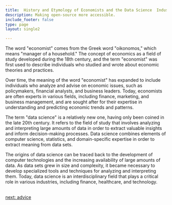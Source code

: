```yaml
---
title:  History and Etymology of Economists and the Data Science  Industry
description: Making open-source more accessible.
include_footer: false
type: page
layout: single2

---
```


<p>
The word "economist" comes from the Greek word "oikonomos," which means "manager of a household." The concept of economics as a field of study developed during the 18th century, and the term "economist" was first used to describe individuals who studied and wrote about economic theories and practices.

Over time, the meaning of the word "economist" has expanded to include individuals who analyze and advise on economic issues, such as policymakers, financial analysts, and business leaders. Today, economists are often experts in various fields, including finance, marketing, and business management, and are sought after for their expertise in understanding and predicting economic trends and patterns.

The term "data science" is a relatively new one, having only been coined in the late 20th century. It refers to the field of study that involves analyzing and interpreting large amounts of data in order to extract valuable insights and inform decision-making processes. Data science combines elements of computer science, statistics, and domain-specific expertise in order to extract meaning from data sets.

The origins of data science can be traced back to the development of computer technologies and the increasing availability of large amounts of data. As data sets grew in size and complexity, it became necessary to develop specialized tools and techniques for analyzing and interpreting them. Today, data science is an interdisciplinary field that plays a critical role in various industries, including finance, healthcare, and technology.

<br>
<a href="https://workdojos.com/economists/advice">next: advice</a>
<br>
</p>